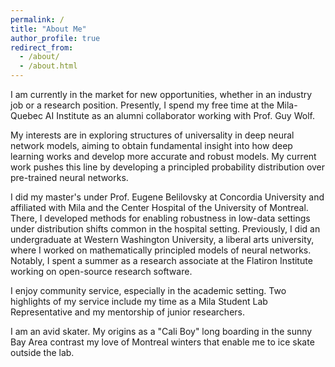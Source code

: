 ```yaml
---
permalink: /
title: "About Me"
author_profile: true
redirect_from: 
  - /about/
  - /about.html
---
```


I am currently in the market for new opportunities, whether in an industry job or a research position. Presently, I spend my free time at the Mila-Quebec AI Institute as an alumni collaborator working with Prof. Guy Wolf. 

My interests are in exploring structures of universality in deep neural network models, aiming to obtain fundamental insight into how deep learning works and develop more accurate and robust models. My current work pushes this line by developing a principled probability distribution over pre-trained neural networks. 

I did my master's under Prof. Eugene Belilovsky at Concordia University and affiliated with Mila and the Center Hospital of the University of Montreal. There, I developed methods for enabling robustness in low-data settings under distribution shifts common in the hospital setting. Previously, I did an undergraduate at Western Washington University, a liberal arts university, where I worked on mathematically principled models of neural networks. Notably, I spent a summer as a research associate at the Flatiron Institute working on open-source research software. 

I enjoy community service, especially in the academic setting. Two highlights of my service include my time as a Mila Student Lab Representative and my mentorship of junior researchers. 

I am an avid skater. My origins as a "Cali Boy" long boarding in the sunny Bay Area contrast my love of Montreal winters that enable me to ice skate outside the lab. 

